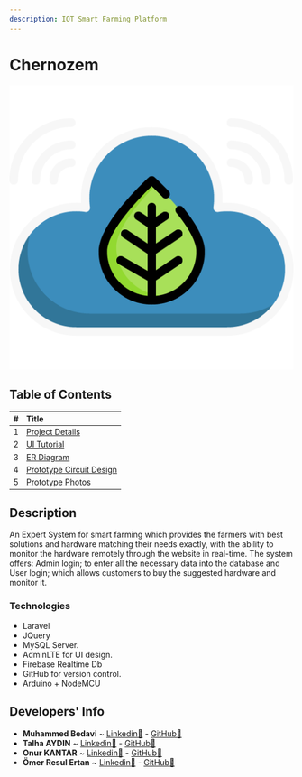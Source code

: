 ```yaml
---
description: IOT Smart Farming Platform
---
```


# Chernozem

![](.gitbook/assets/logo.png)

## Table of Contents

| \# | Title |
| :--- | :--- |
| 1 | [Project Details](project-details/) |
| 2 | [UI Tutorial](ui-tutorial/) |
| 3 | [ER Diagram](er-diagram.md) |
| 4 | [Prototype Circuit Design](prototype-circuit-design.md) |
| 5 | [Prototype Photos](prototype-photos.md) |

## Description

An Expert System for smart farming which provides the farmers with best solutions and hardware matching their needs exactly, with the ability to monitor the hardware remotely through the website in real-time. The system offers: Admin login; to enter all the necessary data into the database and User login; which allows customers to buy the suggested hardware and monitor it.

### Technologies

* Laravel
* JQuery
* MySQL Server.
* AdminLTE for UI design.
* Firebase Realtime Db
* GitHub for version control.
* Arduino + NodeMCU

## Developers' Info

* **Muhammed Bedavi** ~ [Linkedin🔗](https://www.linkedin.com/in/mhdb96/) - [GitHub🔗](https://github.com/mhdb96)
* **Talha AYDIN** ~ [Linkedin🔗](https://www.linkedin.com/in/talha-aydin/) - [GitHub🔗](https://github.com/talhaaydn)
* **Onur KANTAR** ~ [Linkedin🔗](https://www.linkedin.com/in/onur-kantar-580ab1ab/) - [GitHub🔗](https://github.com/simiyen)
* **Ömer Resul Ertan** ~ [Linkedin🔗](https://www.linkedin.com/in/%C3%B6mer-resul-ertan-37ab33156/) - [GitHub🔗](https://github.com/Omerertan)


